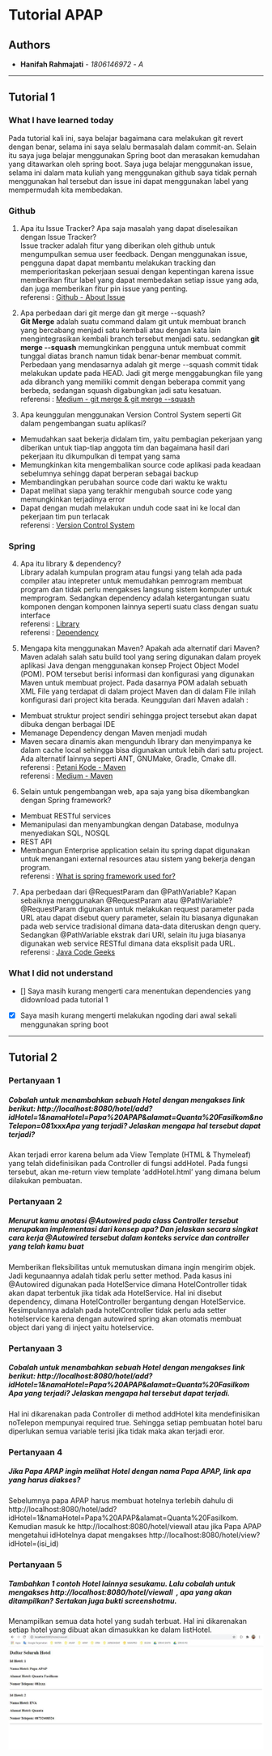 # Tutorial APAP
## Authors
* **Hanifah Rahmajati** - *1806146972* - *A*
---
## Tutorial 1
### What I have learned today
Pada tutorial kali ini, saya belajar bagaimana cara melakukan git revert dengan benar, selama ini saya 
selalu bermasalah dalam commit-an. Selain itu saya juga belajar menggunakan Spring boot dan merasakan kemudahan
yang ditawarkan oleh spring boot. Saya juga belajar menggunakan issue, selama ini dalam mata kuliah yang menggunakan
github saya tidak pernah menggunakan hal tersebut dan issue ini dapat menggunakan label yang mempermudah kita membedakan.

### Github
1. Apa itu Issue Tracker? Apa saja masalah yang dapat diselesaikan dengan Issue Tracker? <br>
Issue tracker adalah fitur yang diberikan oleh github untuk mengumpulkan semua user feedback.
Dengan menggunakan issue, pengguna dapat dapat membantu melakukan tracking dan memperioritaskan 
pekerjaan sesuai dengan kepentingan karena issue memberikan fitur label yang dapat membedakan 
setiap issue yang ada, dan juga memberikan fitur pin issue yang penting. <br>
referensi : [Github - About Issue](https://docs.github.com/en/github/managing-your-work-on-github/about-issues)

2. Apa perbedaan dari git merge dan git merge --squash? <br>
**Git Merge** adalah suatu command dalam git untuk membuat branch yang bercabang menjadi satu kembali 
atau dengan kata lain mengintegrasikan kembali branch tersebut menjadi satu. sedangkan **git merge --squash**
memungkinkan pengguna untuk membuat commit tunggal diatas branch namun tidak benar-benar membuat commit.
Perbedaan yang mendasarnya adalah git merge --squash commit tidak melakukan update pada
HEAD. Jadi git merge menggabungkan file yang ada dibranch yang memiliki commit dengan 
beberapa commit yang berbeda, sedangan squash digabungkan jadi satu kesatuan.
<br>referensi : [Medium - git merge & git merge --squash](https://medium.com/@mitsuyawatanabe/git-merge-and-git-merge-squash-26b3154cccd6)

3. Apa keunggulan menggunakan Version Control System seperti Git dalam pengembangan suatu
aplikasi?
- Memudahkan saat bekerja didalam tim, yaitu pembagian pekerjaan yang diberikan untuk tiap-tiap anggota tim dan bagaimana hasil dari pekerjaan
 itu dikumpulkan di tempat yang sama <br>
- Memungkinkan kita mengembalikan source code aplikasi pada keadaan sebelumnya sehingg
dapat berperan sebagai backup<br>
- Membandingkan perubahan source code dari waktu ke waktu <br>
- Dapat melihat siapa yang terakhir mengubah source code yang memungkinkan
terjadinya error <br>
- Dapat dengan mudah melakukan unduh code saat ini ke local dan pekerjaan tim pun terlacak
<br>referensi : [Version Control System](https://agungsulistyan.wordpress.com/2016/06/16/mengenal-version-control-system/)

### Spring
4. Apa itu library & dependency? <br>
Library adalah kumpulan program atau fungsi yang telah ada pada compiler atau intepreter 
untuk memudahkan pemrogram membuat program dan tidak perlu mengakses langsung sistem komputer 
untuk memprogram. Sedangkan dependency adalah ketergantungan suatu komponen dengan komponen
lainnya seperti suatu class dengan suatu interface
<br>referensi : [Library](http://zwhingly.blogspot.com/2016/04/java-serta-library-package-class-object.html)
<br>referensi : [Dependency](http://tutorials.jenkov.com/ood/understanding-dependencies.html#whatis)

5. Mengapa kita menggunakan Maven? Apakah ada alternatif dari Maven? <br>
Maven adalah salah satu build tool yang sering digunakan dalam proyek aplikasi Java dengan
menggunakan konsep Project Object Model (POM). POM tersebut berisi informasi 
dan konfigurasi yang digunakan Maven untuk membuat project. 
Pada dasarnya POM adalah sebuath XML File yang terdapat di dalam project Maven dan di dalam File 
inilah konfigurasi dari project kita berada. Keunggulan dari Maven adalah :
- Membuat struktur project sendiri sehingga project tersebut akan dapat dibuka dengan berbagai IDE
- Memanage Dependency dengan Maven menjadi mudah
- Maven secara dinamis akan mengunduh library dan menyimpanya ke dalam cache local sehingga  bisa digunakan untuk lebih dari satu project.
<br> Ada alternatif lainnya seperti ANT, GNUMake, Gradle, Cmake dll.
<br>referensi : [Petani Kode - Maven](https://www.petanikode.com/java-maven/)
<br>referensi : [Medium - Maven](https://medium.com/@acep.abdurohman90/mengenal-maven-sebagai-java-build-tools-5ba752f75812)

6. Selain untuk pengembangan web, apa saja yang bisa dikembangkan dengan Spring framework?
- Membuat RESTful services
- Memanipulasi dan menyambungkan dengan Database, modulnya menyediakan SQL, NOSQL
- REST API
- Membangun Enterprise application
selain itu spring dapat digunakan untuk menangani external resources atau sistem
yang bekerja dengan program.
<br>referensi : [What is spring framework used for?](https://www.quora.com/What-is-Spring-Framework-used-for#:~:text=Millions%20of%20developers%20around%20the,and%20speed%20up%20development%20time.)

7. Apa perbedaan dari @RequestParam dan @PathVariable? Kapan sebaiknya menggunakan @RequestParam atau @PathVariable?
<br>@RequestParam digunakan untuk melakukan request parameter pada URL atau dapat 
disebut query parameter, selain itu biasanya digunakan pada web service tradisional dimana data-data diteruskan dengn query. 
Sedangkan @PathVariable ekstrak dari URI, selain itu juga biasanya digunakan web service RESTful dimana data 
eksplisit pada URL. 
<br>referensi : [Java Code Geeks](https://www.javacodegeeks.com/2017/10/differences-requestparam-pathvariable-annotations-spring-mvc.html)

### What I did not understand
- [] Saya masih kurang mengerti cara menentukan dependencies yang didownload pada tutorial 1
- [x] Saya masih kurang mengerti melakukan ngoding dari awal sekali menggunakan spring boot

---
## Tutorial 2
### Pertanyaan 1 
##### Cobalah untuk menambahkan sebuah Hotel dengan mengakses link berikut: http://localhost:8080/hotel/add?idHotel=1&namaHotel=Papa%20APAP&alamat=Quanta%20Fasilkom&noTelepon=081xxx​ Apa yang terjadi? Jelaskan mengapa hal tersebut dapat terjadi?
Akan terjadi error karena belum ada View Template (HTML & Thymeleaf) yang telah didefinisikan pada Controller di fungsi addHotel. Pada fungsi tersebut, akan me-return view template ‘addHotel.html’ yang dimana belum dilakukan pembuatan.

### Pertanyaan 2
##### Menurut kamu anotasi @Autowired pada class Controller tersebut merupakan implementasi dari konsep apa? Dan jelaskan secara singkat cara kerja @Autowired tersebut dalam konteks service dan controller yang telah kamu buat
Memberikan fleksibilitas untuk memutuskan dimana ingin mengirim objek. Jadi kegunaannya adalah tidak perlu setter method.
Pada kasus ini @Autowired digunakan pada HotelService dimana HotelController tidak akan dapat terbentuk jika tidak ada HotelService.
Hal ini disebut dependency, dimana HotelController bergantung dengan HotelService.
Kesimpulannya adalah pada hotelController tidak perlu ada setter hotelservice karena dengan autowired spring akan otomatis 
membuat object dari yang di inject yaitu hotelservice.

### Pertanyaan 3
##### Cobalah untuk menambahkan sebuah Hotel dengan mengakses link berikut: http://localhost:8080/hotel/add?idHotel=1&namaHotel=Papa%20APAP&alamat=Quanta%20Fasilkom Apa yang terjadi? Jelaskan mengapa hal tersebut dapat terjadi.
 Hal ini dikarenakan pada Controller di method addHotel kita mendefinisikan noTelepon mempunyai required true. Sehingga setiap pembuatan hotel baru diperlukan semua variable terisi jika tidak maka akan terjadi eror.


### Pertanyaan 4
##### Jika Papa APAP ingin melihat Hotel dengan nama Papa APAP, link apa yang harus diakses?
Sebelumnya papa APAP harus membuat hotelnya terlebih dahulu di  http://localhost:8080/hotel/add?idHotel=1&namaHotel=Papa%20APAP&alamat=Quanta%20Fasilkom. Kemudian masuk ke http://localhost:8080/hotel/viewall atau jika Papa APAP mengetahui idHotelnya dapat mengakses  http://localhost:8080/hotel/view?idHotel=(isi_id) 


### Pertanyaan 5
##### Tambahkan 1 contoh Hotel lainnya sesukamu. Lalu cobalah untuk mengakses http://localhost:8080/hotel/viewall ​ , apa yang akan ditampilkan? Sertakan juga bukti screenshotmu.
Menampilkan semua data hotel yang sudah terbuat. Hal ini dikarenakan setiap hotel yang dibuat akan dimasukkan ke dalam listHotel.
<br>
![alt text](Image/foto-tutorial-2/5.jpg?raw=true)